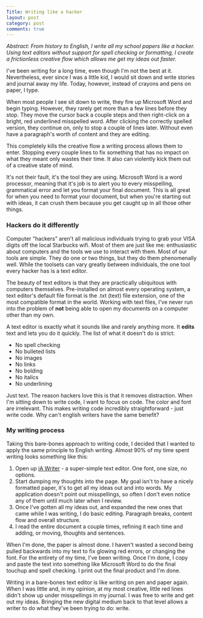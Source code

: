 ```yaml
---
Title: Writing like a hacker
layout: post
category: post
comments: true
---
```


*Abstract: From history to English, I write all my school papers like a hacker. Using text editors without support for spell checking or formatting, I create a frictionless creative flow which allows me get my ideas out faster.*

I've been writing for a long time, even though I'm not the best at it. Nevertheless, ever since I was a little kid, I would sit down and write stories and journal away my life. Today, however, instead of crayons and pens on paper, I type.

When most people I see sit down to write, they fire up Microsoft Word and begin typing. However, they rarely get more than a few lines before they stop. They move the cursor back a couple steps and then right-click on a bright, red underlined misspelled word. After clicking the correctly spelled version, they continue on, only to stop a couple of lines later. Without even have a paragraph's worth of content and they are editing.

This completely kills the creative flow a writing process allows them to enter. Stopping every couple lines to fix something that has no impact on what they meant only wastes their time. It also can violently kick them out of a creative state of mind.

It's not their fault, it's the tool they are using. Microsoft Word is a word processor, meaning that it's job is to alert you to every misspelling, grammatical error and let you format your final document. This is all great for when you need to format your document, but when you're starting out with ideas, it can crush them because you get caught up in all those other things.

### Hackers do it differently

Computer "hackers" aren't all malicious individuals trying to grab your VISA digits off the local Starbucks wifi. Most of them are just like me: enthusiastic about computers and the tools we use to interact with them. Most of our tools are simple. They do one or two things, but they do them phenomenally well. While the toolsets can vary greatly between individuals, the one tool every hacker has is a text editor.

The beauty of text editors is that they are practically ubiquitous with computers themselves. Pre-installed on almost every operating system, a text editor's default file format is the .txt (text) file extension, one of the most compatible format in the world. Working with text files, I've never run into the problem of **not** being able to open my documents on a computer other than my own.

A text editor is exactly what it sounds like and rarely anything more. It **edits** text and lets you do it quickly. The list of what it doesn't do is strict:

- No spell checking
- No bulleted lists
- No images
- No links
- No bolding
- No italics
- No underlining

Just text. The reason hackers love this is that it removes distraction. When I'm sitting down to write code, I want to focus on code. The color and font are irrelevant. This makes writing code incredibly straightforward - just write code. Why can't english writers have the same benefit?

### My writing process

Taking this bare-bones approach to writing code, I decided that I wanted to apply the same principle to English writing. Almost 90% of my time spent writing looks something like this:

1. Open up [iA Writer](http://iawriter.com) - a super-simple text editor. One font, one size, no options.
2. Start dumping my thoughts into the page. My goal isn't to have a nicely formatted paper, it's to get all my ideas out and into words. My application doesn't point out misspellings, so often I don't even notice any of them until much later when I review.
3. Once I've gotten all my ideas out, and expanded the new ones that came while I was writing, I do basic editing. Paragraph breaks, content flow and overall structure.
4. I read the entire document a couple times, refining it each time and adding, or moving, thoughts and sentences.

When I'm done, the paper is almost done. I haven't wasted a second being pulled backwards into my text to fix glowing red errors, or changing the font. For the entirety of my time, I've been writing. Once I'm done, I copy and paste the text into something like Microsoft Word to do the final touchup and spell checking. I print out the final product and I'm done.

Writing in a bare-bones text editor is like writing on pen and paper again. When I was little and, in my opinion, at my most creative, little red lines didn't show up under misspellings in my journal. I was free to write and get out my ideas. Bringing the new digital medium back to that level allows a writer to do what they've been trying to do: write.
